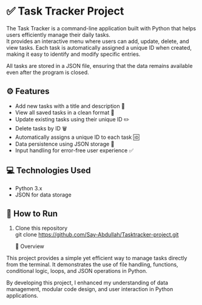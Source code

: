 # ✅ Task Tracker Project

The Task Tracker is a command-line application built with Python that helps users efficiently manage their daily tasks.  
It provides an interactive menu where users can add, update, delete, and view tasks. Each task is automatically assigned a unique ID when created, making it easy to identify and modify specific entries.  

All tasks are stored in a JSON file, ensuring that the data remains available even after the program is closed.  

## ⚙️ Features
- Add new tasks with a title and description 📝  
- View all saved tasks in a clean format 👀  
- Update existing tasks using their unique ID ✏️  
- Delete tasks by ID 🗑️  
- Automatically assigns a unique ID to each task 🆔  
- Data persistence using JSON storage 💾  
- Input handling for error-free user experience ✅  

## 💻 Technologies Used
- Python 3.x  
- JSON for data storage  

## 🚀 How to Run
1. Clone this repository  
   git clone https://github.com/Say-Abdullah/Tasktracker-project.git

   🧠 Overview

This project provides a simple yet efficient way to manage tasks directly from the terminal.
It demonstrates the use of file handling, functions, conditional logic, loops, and JSON operations in Python.

By developing this project, I enhanced my understanding of data management, modular code design, and user interaction in Python applications.
